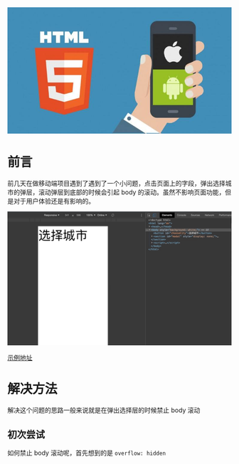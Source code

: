 <div align="center">
    <img src="./m.jpeg" width="800"  />
</div>

# 前言

前几天在做移动端项目遇到了遇到了一个小问题，点击页面上的字段，弹出选择城市的弹层，滚动弹层到底部的时候会引起 body 的滚动。虽然不影响页面功能，但是对于用户体验还是有影响的。

<div align="center">
    <img src="./bodyScroll1.gif" width="800"  />
</div>

[示例地址](./index.html)


# 解决方法

解决这个问题的思路一般来说就是在弹出选择层的时候禁止 body 滚动

## 初次尝试

如何禁止 body 滚动呢，首先想到的是 <code>overflow: hidden<code>






